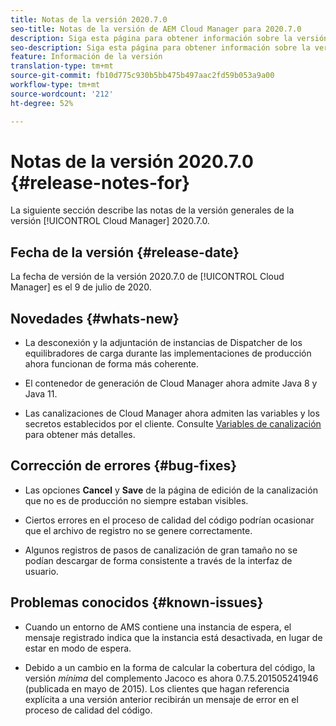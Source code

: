 ```yaml
---
title: Notas de la versión 2020.7.0
seo-title: Notas de la versión de AEM Cloud Manager para 2020.7.0
description: Siga esta página para obtener información sobre la versión 2020.7.0 de Cloud Manager.
seo-description: Siga esta página para obtener información sobre la versión 2020.7.0 de AEM Cloud Manager
feature: Información de la versión
translation-type: tm+mt
source-git-commit: fb10d775c930b5bb475b497aac2fd59b053a9a00
workflow-type: tm+mt
source-wordcount: '212'
ht-degree: 52%

---
```


# Notas de la versión 2020.7.0 {#release-notes-for}

La siguiente sección describe las notas de la versión generales de la versión [!UICONTROL Cloud Manager] 2020.7.0.

## Fecha de la versión {#release-date}

La fecha de versión de la versión 2020.7.0 de [!UICONTROL Cloud Manager] es el 9 de julio de 2020.

## Novedades {#whats-new}

* La desconexión y la adjuntación de instancias de Dispatcher de los equilibradores de carga durante las implementaciones de producción ahora funcionan de forma más coherente.

* El contenedor de generación de Cloud Manager ahora admite Java 8 y Java 11.

* Las canalizaciones de Cloud Manager ahora admiten las variables y los secretos establecidos por el cliente.
Consulte [Variables de canalización](/help/using/build-environment-details.md#pipeline-variables) para obtener más detalles.

## Corrección de errores {#bug-fixes}

* Las opciones **Cancel** y **Save** de la página de edición de la canalización que no es de producción no siempre estaban visibles.

* Ciertos errores en el proceso de calidad del código podrían ocasionar que el archivo de registro no se genere correctamente.

* Algunos registros de pasos de canalización de gran tamaño no se podían descargar de forma consistente a través de la interfaz de usuario.

## Problemas conocidos {#known-issues}

* Cuando un entorno de AMS contiene una instancia de espera, el mensaje registrado indica que la instancia está desactivada, en lugar de estar en modo de espera.

* Debido a un cambio en la forma de calcular la cobertura del código, la versión _mínima_ del complemento Jacoco es ahora 0.7.5.201505241946 (publicada en mayo de 2015). Los clientes que hagan referencia explícita a una versión anterior recibirán un mensaje de error en el proceso de calidad del código.
